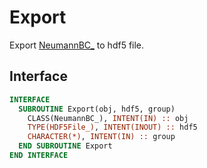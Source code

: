 # Export

Export [NeumannBC_](NeumannBC_.md) to hdf5 file.

## Interface

```fortran
INTERFACE
  SUBROUTINE Export(obj, hdf5, group)
    CLASS(NeumannBC_), INTENT(IN) :: obj
    TYPE(HDF5File_), INTENT(INOUT) :: hdf5
    CHARACTER(*), INTENT(IN) :: group
  END SUBROUTINE Export
END INTERFACE
```

